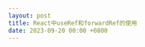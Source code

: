 ```yaml
---
layout: post
title: React中useRef和forwardRef的使用
date: 2023-09-20 00:00 +0800
---
```


<script crossorigin src="https://www.unpkg.com/react@18.2.0/umd/react.development.js"></script>
<script crossorigin src="https://www.unpkg.com/react-dom@18.2.0/umd/react-dom.development.js"></script>
<script src="https://unpkg.com/@babel/standalone/babel.min.js"></script>

<div id="root"></div>

<script type="text/babel">
  class App extends React.Component {
    constructor() {
      super()
      this.state = {
        num:1
      }
    }
    add=()=> {
      this.setState({
        num: this.state.num + 1
      })
    }
    render() {
      return <button onClick={this.add}  >
        {this.state.num}
      </button>
    }
  }

  ReactDOM.createRoot(document.getElementById("root")).render(<App />);
</script>


